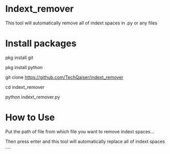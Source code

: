# Indext_remover
This tool will automatically remove all of indext spaces in .py or any files

# Install packages
pkg install git

pkg install python

git clone https://github.com/TechQaiser/indext_remover

cd indext_remover

python indext_remover.py

# How to Use
Put the path of file from which file you want to remove indext spaces...

Then press enter and this tool will automatically replace all of indext spaces ....

